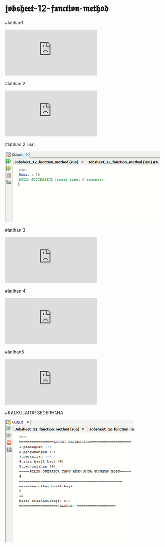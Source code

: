 # 𝖏𝖔𝖇𝖘𝖍𝖊𝖊𝖙-12-𝖋𝖚𝖓𝖈𝖙𝖎𝖔𝖓-𝖒𝖊𝖙𝖍𝖔𝖉




#latihan1






![AltText](https://github.com/rendiwibawa/jobsheet-12-function-method/blob/master/Latihan1.java)






#latihan 2





![AltText](https://github.com/rendiwibawa/jobsheet-12-function-method/blob/master/Latihan2.java)




#latihan 2 nisn





![AltText](https://github.com/rendiwibawa/jobsheet-12-function-method/blob/master/latihan2sdganti...PNG)




#latihan 3






![AltText](https://github.com/rendiwibawa/jobsheet-12-function-method/blob/master/Latihan3.java)







#latihan 4






![AltText](https://github.com/rendiwibawa/jobsheet-12-function-method/blob/master/Latihan4.java)






#latihan5







![AltText](https://github.com/rendiwibawa/jobsheet-12-function-method/blob/master/Latihan5.java)





#KALKULATOR SEDERHANA




![AltText](https://github.com/rendiwibawa/jobsheet-12-function-method/blob/master/kalkulator.PNG)




